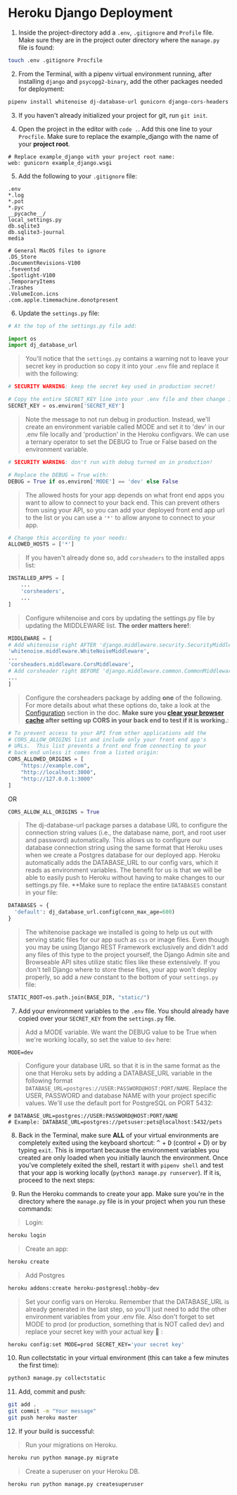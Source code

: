 # Heroku Django Deployment



1. Inside the project-directory add a `.env`, `.gitignore` and `Profile` file. Make sure they are in the project outer directory where the `manage.py` file is found:

```bash
touch .env .gitignore Procfile
```

2. From the Terminal, with a pipenv virtual environment running, after installing `django` and `psycopg2-binary`, add the other packages needed for deployment:

```bash
pipenv install whitenoise dj-database-url gunicorn django-cors-headers
```

3. If you haven't already initialized your project for git, run `git init`.

4. Open the project in the editor with `code .`. Add this one line to your `Procfile`. Make sure to replace the example_django with the name of your **project root**.

```
# Replace example_django with your project root name:
web: gunicorn example_django.wsgi
```

5. Add the following to your `.gitignore` file:

```
.env
*.log
*.pot
*.pyc
__pycache__/
local_settings.py
db.sqlite3
db.sqlite3-journal
media

# General MacOS files to ignore
.DS_Store
.DocumentRevisions-V100
.fseventsd
.Spotlight-V100
.TemporaryItems
.Trashes
.VolumeIcon.icns
.com.apple.timemachine.donotpresent
```

6. Update the `settings.py` file: 

```python
# At the top of the settings.py file add:

import os
import dj_database_url

```

> You'll notice that the `settings.py` contains a warning not to leave your secret key in production so copy it into your `.env` file and replace it with the following: 

```python
# SECURITY WARNING: keep the secret key used in production secret! 

# Copy the entire SECRET_KEY line into your .env file and then change it to read:
SECRET_KEY = os.environ['SECRET_KEY']
```

> Note the message to not run debug in production. Instead, we'll create an environment variable called MODE and set it to 'dev' in our .env file locally and 'production' in the Heroku configvars. We can use a ternary operator to set the DEBUG to True or False based on the environment variable.

```python
# SECURITY WARNING: don't run with debug turned on in production! 

# Replace the DEBUG = True with:
DEBUG = True if os.environ['MODE'] == 'dev' else False
```
> The allowed hosts for your app depends on what front end apps you want to allow to connect to your back end.  This can prevent others from using your API, so you can add your deployed front end app url to the list or you can use a `'*'` to allow anyone to connect to your app.

```python
# Change this according to your needs:
ALLOWED_HOSTS = ['*']
```
> If you haven't already done so, add `corsheaders` to the installed apps list:

```python
INSTALLED_APPS = [
    ...
    'corsheaders',
    ...
]
```

> Configure whitenoise and cors by updating the settings.py file by updating the MIDDLEWARE list. **The order matters here!**:

```python
MIDDLEWARE = [
# Add whitenoise right AFTER 'django.middleware.security.SecurityMiddleware',
'whitenoise.middleware.WhiteNoiseMiddleware',
...
'corsheaders.middleware.CorsMiddleware',
# Add corsheader right BEFORE 'django.middleware.common.CommonMiddleware',
...
]
```

> Configure the corsheaders package by adding **one** of the following.  For more details about what these options do, take a look at the [Configuration](https://github.com/adamchainz/django-cors-headers#configuration) section in the doc. **Make sure you [clear your browser cache](https://support.piktochart.com/article/243-clear-browser-cache) after setting up CORS in your back end to test if it is working.**:

```python
# To prevent access to your API from other applications add the
# CORS_ALLOW_ORIGINS list and include only your front end app's
# URLs.  This list prevents a front end from connecting to your 
# back end unless it comes from a listed origin:
CORS_ALLOWED_ORIGINS = [
    "https://example.com",
    "http://localhost:3000",
    "http://127.0.0.1:3000"
]
```
OR

```python
CORS_ALLOW_ALL_ORIGINS = True
```



> The dj-database-url package parses a database URL to configure the connection string values (i.e., the database name, port, and root user and password) automatically. This allows us to configure our database connection string using the same format that Heroku uses when we create a Postgres database for our deployed app. Heroku automatically adds the DATABASE_URL to our config vars, which it reads as environment variables. The benefit for us is that we will be able to easily push to Heroku without having to make changes to our settings.py file. **Make sure to replace the entire `DATABASES` constant in your file:

```python
DATABASES = {
  'default': dj_database_url.config(conn_max_age=600)
}
```

> The whitenoise package we installed is going to help us out with serving static files for our app such as `css` or image files.  Even though you may be using Django REST Framework exclusively and didn't add any files of this type to the project yourself, the Django Admin site and Browseable API sites utilize static files like these extensively.  If you don't tell Django where to store these files, your app won't deploy properly, so add a *new* constant to the bottom of your `settings.py` file: 

```python
STATIC_ROOT=os.path.join(BASE_DIR, "static/")
```

7. Add your environment variables to the `.env` file.  You should already have copied over your `SECRET_KEY` from the `settings.py` file.

> Add a MODE variable. We want the DEBUG value to be True when we're working locally, so set the value to `dev` here:

```
MODE=dev
```

> Configure your database URL so that it is in the same format as the one that Heroku sets by adding a DATABASE_URL variable in the following format `DATABASE_URL=postgres://USER:PASSWORD@HOST:PORT/NAME`.  Replace the USER, PASSWORD and database NAME with your project specific values.  We'll use the default port for PostgreSQL on PORT 5432:

```
# DATABASE_URL=postgres://USER:PASSWORD@HOST:PORT/NAME
# Example: DATABASE_URL=postgres://petsuser:pets@localhost:5432/pets
```

8. Back in the Terminal, make sure **ALL** of your virtual environments are completely exited using the keyboard shortcut: <kbd>^</kbd> + <kbd>D</kbd> (control + D) or by typing `exit`.  This is important because the environment variables you created are only loaded when you initially launch the environment.  Once you've completely exited the shell, restart it with `pipenv shell` and test that your app is working locally (`python3 manage.py runserver`).  If it is, proceed to the next steps:


9. Run the Heroku commands to create your app.  Make sure you're in the directory where the `manage.py` file is in your project when you run these commands:

> Login:

```bash
heroku login
```

> Create an app:


```bash
heroku create
```

> Add Postgres

```bash
heroku addons:create heroku-postgresql:hobby-dev
```

> Set your config vars on Heroku. Remember that the DATABASE_URL is already generated in the last step, so you'll just need to add the other environment variables from your .env file. Also don't forget to set MODE to prod (or production, something that is NOT called dev) and replace your secret key with your actual key :slightly_smiling_face: :

```bash
heroku config:set MODE=prod SECRET_KEY='your secret key'
```

10. Run collectstatic in your virtual environment (this can take a few minutes the first time):

```bash
python3 manage.py collectstatic
```

11. Add, commit and push:

```bash
git add .
git commit -m "Your message"
git push heroku master
```

12. If your build is successful:

> Run your migrations on Heroku.

```bash
heroku run python manage.py migrate
```

> Create a superuser on your Heroku DB.

```bash
heroku run python manage.py createsuperuser

```



